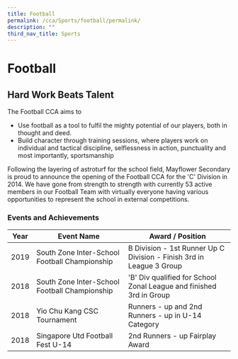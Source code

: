 ```yaml
---
title: Football
permalink: /cca/Sports/football/permalink/
description: ""
third_nav_title: Sports
---
```

Football
========

Hard Work Beats Talent
----------------------

  

The Football CCA aims to

*   Use football as a tool to fulfil the mighty potential of our players, both in thought and deed.
*   Build character through training sessions, where players work on individual and tactical discipline, selflessness in action, punctuality and most importantly, sportsmanship

Following the layering of astroturf for the school field, Mayflower Secondary is proud to announce the opening of the Football CCA for the 'C' Division in 2014. We have gone from strength to strength with currently 53 active members in our Football Team with virtually everyone having various opportunities to represent the school in external competitions.

### Events and Achievements

| Year | Event Name | Award / Position |
| --- | --- | --- |
| 2019 | South Zone Inter-School Football Championship | B Division - 1st Runner Up    C Division - Finish 3rd in League 3 Group |
| 2018 | South Zone Inter-School Football Championship | 'B' Div qualified for School Zonal League and finished 3rd in Group |
| 2018 | Yio Chu Kang CSC Tournament | Runners - up and 2nd Runners - up in U-14 Category |
| 2018 | Singapore Utd Football Fest U-14 | 2nd Runners - up  Fairplay Award |